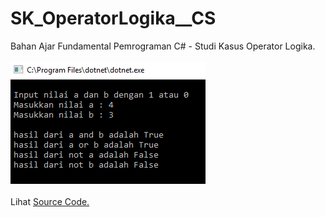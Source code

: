 # SK_OperatorLogika__CS
Bahan Ajar Fundamental Pemrograman C# - Studi Kasus Operator Logika.<br><br>
<img src="https://github.com/RizkyKhapidsyah/SK_OperatorLogika__CS/blob/master/Results/001.PNG"><br><br>
Lihat <a href="https://github.com/RizkyKhapidsyah/SK_OperatorLogika__CS/blob/master/Program.cs">Source Code.</a>
